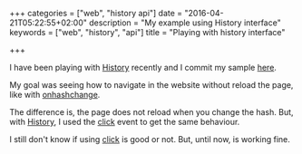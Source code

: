 +++
categories = ["web", "history api"]
date = "2016-04-21T05:22:55+02:00"
description = "My example using History interface"
keywords = ["web", "history", "api"]
title = "Playing with history interface"

+++

I have been playing with [History](https://developer.mozilla.org/en-US/docs/Web/API/History) recently and I commit my sample [here](https://github.com/gmonnerat/history-api-sample).

My goal was seeing how to navigate in the website without reload the page, like with [onhashchange](https://developer.mozilla.org/en-US/docs/Web/API/WindowEventHandlers/onhashchange).

The difference is, the page does not reload when you change the hash. But, with [History](https://developer.mozilla.org/en-US/docs/Web/API/History), I used the [click](https://developer.mozilla.org/en-US/docs/Web/Events/click) event to get the same behaviour.

I still don't know if using [click](ttps://developer.mozilla.org/en-US/docs/Web/Events/click) is good or not. But, until now, is working fine.
